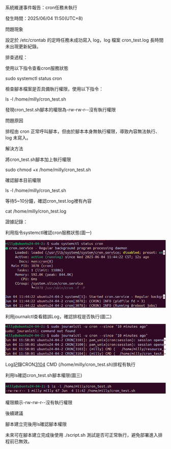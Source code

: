 系統維運事件報告：cron任務未執行

發生時間：2025/06/04 11:50(UTC+8)

問題現象

設定於 /etc/crontab 的定時任務未成功寫入 log，log 檔案 cron_test.log 長時間未出現更新紀錄。


排查過程：

使用以下指令查看cron服務狀態

sudo systemctl status cron

檢查腳本檔案是否具備執行權限，使用以下指令：

ls -l /home/milly/cron_test.sh

發現cron_test.sh腳本的權限為-rw-rw-r--沒有執行權限


問題原因

排程由 cron 正常呼叫腳本，但由於腳本本身無執行權限，導致內容無法執行、log 未寫入。


解決方法

將cron_test.sh腳本加上執行權限

sudo chmod +x /home/milly/cron_test.sh

確認腳本目前權限

ls -l /home/milly/cron_test.sh

等待5~10分鐘，確認cron_test.log裡有內容

cat /home/milly/cron_test.log


證據記錄：

利用指令systemctl確認cron服務狀態(圖一)

![狀態：Active(running)](images/cron_task_missed.png)


利用journalctl查看錯誤Log，確認排程是否執行(圖二)

![Log記錄排程有執行](images/cron_task_missed_log.png)

Log記錄CRON[3104](milly) CMD (/home/milly/cron_test.sh)排程有執行


利用ls確認cron_test.sh腳本權限(圖三)

![cron_test權限](images/cron_task_missed_permission.png)

權限顯示-rw-rw-r--沒有執行權限


後續建議

腳本建立完後用ls確認腳本權限

未來可在腳本建立完成後使用 ./script.sh 測試是否可正常執行，避免部署進入排程前已無效。




